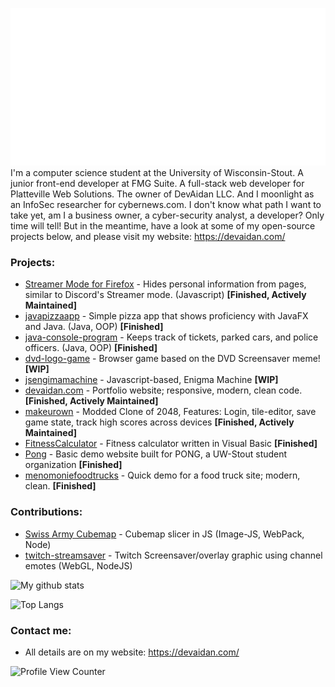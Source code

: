 ![Hi there 👋, I'm Aidan](img.svg)  
I'm a computer science student at the University of Wisconsin-Stout. A junior front-end developer at FMG Suite. A full-stack web developer for Platteville Web Solutions. The owner of DevAidan LLC. And I moonlight as an InfoSec researcher for cybernews.com. I don't know what path I want to take yet, am I a business owner, a cyber-security analyst, a developer? Only time will tell! But in the meantime, have a look at some of my open-source projects below, and please visit my website: https://devaidan.com/

### Projects:
- [Streamer Mode for Firefox](https://github.com/AidanSpeakss/streamer-mode-for-firefox) - Hides personal information from pages, similar to Discord's Streamer mode. (Javascript) **[Finished, Actively Maintained]**
- [javapizzaapp](https://github.com/AidanSpeakss/javapizzaapp) - Simple pizza app that shows proficiency with JavaFX and Java. (Java, OOP) **[Finished]**
- [java-console-program](https://github.com/AidanSpeakss/java-console-program) - Keeps track of tickets, parked cars, and police officers. (Java, OOP) **[Finished]** 
- [dvd-logo-game](https://github.com/AidanSpeakss/dvd-logo-game) - Browser game based on the DVD Screensaver meme! **[WIP]**  
- [jsengimamachine](https://github.com/AidanSpeakss/jsenigmamachine) - Javascript-based, Enigma Machine **[WIP]**  
- [devaidan.com](https://www.devaidan.com) - Portfolio website; responsive, modern, clean code. **[Finished, Actively Maintained]**  
- [makeurown](https://github.com/AidanSpeakss/makeurown) - Modded Clone of 2048, Features: Login, tile-editor, save game state, track high scores across devices **[Finished, Actively Maintained]**  
- [FitnessCalculator](https://github.com/AidanSpeakss/FitnessCalculator) - Fitness calculator written in Visual Basic **[Finished]**  
- [Pong](https://github.com/AidanSpeakss/pongwebsite) - Basic demo website built for PONG, a UW-Stout student organization **[Finished]**  
- [menomoniefoodtrucks](https://github.com/AidanSpeakss/menomoniefoodtrucks) - Quick demo for a food truck site; modern, clean. **[Finished]**  

### Contributions:
- [Swiss Army Cubemap](https://github.com/hieyou1/swiss-army-cubemap) - Cubemap slicer in JS (Image-JS, WebPack, Node)
- [twitch-streamsaver](https://github.com/hieyou1/twitch-streamsaver) - Twitch Screensaver/overlay graphic using channel emotes (WebGL, NodeJS)

![My github stats](https://github-readme-stats.vercel.app/api?username=AidanSpeakss)

![Top Langs](https://github-readme-stats.vercel.app/api/top-langs/?username=AidanSpeakss&layout=compact)

### Contact me:

- All details are on my website: https://devaidan.com/  

![Profile View Counter](https://komarev.com/ghpvc/?username=AidanSpeakss)  
